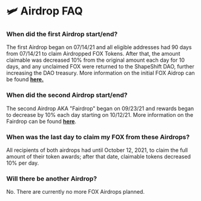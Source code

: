 # 🛩 Airdrop FAQ

### When did the first Airdrop start/end?

The first Airdrop began on 07/14/21 and all eligible addresses had 90 days from 07/14/21 to claim Airdropped FOX Tokens. After that, the amount claimable was decreased 10% from the original amount each day for 10 days, and any unclaimed FOX were returned to the ShapeShift DAO, further increasing the DAO treasury. More information on the initial FOX Aidrop can be found [**here.**](https://shapeshift.com/shapeshift-decentralize-airdrop)

&#x20;

### When did the second Airdrop start/end?&#x20;

The second Airdrop AKA "Fairdrop" began on 09/23/21 and rewards began to decrease by 10% each day starting on 10/12/21. More information on the Fairdrop can be found [**here**](https://shapeshift.com/newsroom/shapeshift-announces-second-airdrop-of-up-to-6-6m-fox-tokens).

### &#x20;When was the last day to claim my FOX from these Airdrops?

All recipients of both airdrops had until October 12, 2021, to claim the full amount of their token awards; after that date, claimable tokens decreased 10% per day.

### Will there be another Airdrop?

No. There are currently no more FOX Airdrops planned.
